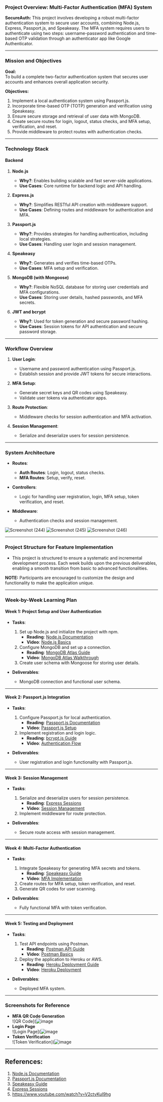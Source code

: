 ### **Project Overview: Multi-Factor Authentication (MFA) System**

**SecureAuth:** This project involves developing a robust multi-factor authentication system to secure user accounts, combining Node.js, Express, Passport.js, and Speakeasy. The MFA system requires users to authenticate using two steps: username-password authentication and time-based OTP validation through an authenticator app like Google Authenticator.

---

### **Mission and Objectives**

**Goal:**  
To build a complete two-factor authentication system that secures user accounts and enhances overall application security.

**Objectives:**  
1. Implement a local authentication system using Passport.js.  
2. Incorporate time-based OTP (TOTP) generation and verification using Speakeasy.  
3. Ensure secure storage and retrieval of user data with MongoDB.  
4. Create secure routes for login, logout, status checks, and MFA setup, verification, and reset.  
5. Provide middleware to protect routes with authentication checks.

---

### **Technology Stack**

#### **Backend**
1. **Node.js**  
   - **Why?**: Enables building scalable and fast server-side applications.  
   - **Use Cases**: Core runtime for backend logic and API handling.

2. **Express.js**  
   - **Why?**: Simplifies RESTful API creation with middleware support.  
   - **Use Cases**: Defining routes and middleware for authentication and MFA.

3. **Passport.js**  
   - **Why?**: Provides strategies for handling authentication, including local strategies.  
   - **Use Cases**: Handling user login and session management.

4. **Speakeasy**  
   - **Why?**: Generates and verifies time-based OTPs.  
   - **Use Cases**: MFA setup and verification.

5. **MongoDB (with Mongoose)**  
   - **Why?**: Flexible NoSQL database for storing user credentials and MFA configurations.  
   - **Use Cases**: Storing user details, hashed passwords, and MFA secrets.

6. **JWT and bcrypt**  
   - **Why?**: Used for token generation and secure password hashing.  
   - **Use Cases**: Session tokens for API authentication and secure password storage.

---

### **Workflow Overview**

1. **User Login**:  
   - Username and password authentication using Passport.js.
   - Establish session and provide JWT tokens for secure interactions.

2. **MFA Setup**:  
   - Generate secret keys and QR codes using Speakeasy.
   - Validate user tokens via authenticator apps.

3. **Route Protection**:  
   - Middleware checks for session authentication and MFA activation.

4. **Session Management**:  
   - Serialize and deserialize users for session persistence.

---

### **System Architecture**

- **Routes**:  
  - **Auth Routes**: Login, logout, status checks.  
  - **MFA Routes**: Setup, verify, reset.  

- **Controllers**:  
  - Logic for handling user registration, login, MFA setup, token verification, and reset.

- **Middleware**:  
  - Authentication checks and session management.
  
![Screenshot (244)](https://github.com/user-attachments/assets/637e66c4-9d81-4831-bbf0-f63dfdf0cd56)
![Screenshot (245)](https://github.com/user-attachments/assets/5f772945-d096-4cf3-aefd-0a187d25105f)
![Screenshot (246)](https://github.com/user-attachments/assets/22b6a047-7acc-42ca-a857-fd4e816ebbca)

---

### **Project Structure for Feature Implementation**
- This project is structured to ensure a systematic and incremental development process. Each week builds upon the previous deliverables, enabling a smooth transition from basic to advanced functionalities.

**NOTE:** Participants are encouraged to customize the design and functionality to make the application unique.

---

### **Week-by-Week Learning Plan**

#### **Week 1: Project Setup and User Authentication**
- **Tasks**:
  1. Set up Node.js and initialize the project with npm.
     - **Reading**: [Node.js Documentation](https://nodejs.org/en/docs/)  
     - **Video**: [Node.js Basics](https://www.youtube.com/watch?v=TlB_eWDSMt4)
  2. Configure MongoDB and set up a connection.
     - **Reading**: [MongoDB Atlas Guide](https://www.mongodb.com/docs/atlas/getting-started/)  
     - **Video**: [MongoDB Atlas Walkthrough](https://www.youtube.com/watch?v=rPqRyYJmx2g)
  3. Create user schema with Mongoose for storing user details.

- **Deliverables**:
  - MongoDB connection and functional user schema.

---

#### **Week 2: Passport.js Integration**
- **Tasks**:
  1. Configure Passport.js for local authentication.
     - **Reading**: [Passport.js Documentation](http://www.passportjs.org/docs/)  
     - **Video**: [Passport.js Setup](https://www.youtube.com/watch?v=6FOq4cUdH8k)
  2. Implement registration and login logic.
     - **Reading**: [bcrypt.js Guide](https://www.npmjs.com/package/bcrypt)  
     - **Video**: [Authentication Flow](https://www.youtube.com/watch?v=USaB1adUHM0)

- **Deliverables**:
  - User registration and login functionality with Passport.js.

---

#### **Week 3: Session Management**
- **Tasks**:
  1. Serialize and deserialize users for session persistence.
     - **Reading**: [Express Sessions](https://www.npmjs.com/package/express-session)  
     - **Video**: [Session Management](https://www.youtube.com/watch?v=OH6Z0dJ_Huk)
  2. Implement middleware for route protection.

- **Deliverables**:
  - Secure route access with session management.

---

#### **Week 4: Multi-Factor Authentication**
- **Tasks**:
  1. Integrate Speakeasy for generating MFA secrets and tokens.
     - **Reading**: [Speakeasy Guide](https://www.npmjs.com/package/speakeasy)  
     - **Video**: [MFA Implementation](https://www.youtube.com/watch?v=igRUIfbihPQ)
  2. Create routes for MFA setup, token verification, and reset.
  3. Generate QR codes for user scanning.

- **Deliverables**:
  - Fully functional MFA with token verification.

---

#### **Week 5: Testing and Deployment**
- **Tasks**:
  1. Test API endpoints using Postman.
     - **Reading**: [Postman API Guide](https://learning.postman.com/docs/getting-started/introduction/)  
     - **Video**: [Postman Basics](https://www.youtube.com/watch?v=HvvE4BYghJ8)
  2. Deploy the application to Heroku or AWS.
     - **Reading**: [Heroku Deployment Guide](https://devcenter.heroku.com/articles/getting-started-with-nodejs)  
     - **Video**: [Heroku Deployment](https://www.youtube.com/watch?v=Q9foh9XTglE)

- **Deliverables**:
  - Deployed MFA system.

---

### **Screenshots for Reference**
- **MFA QR Code Generation**  
  ![QR Code](![image](https://github.com/user-attachments/assets/5fde4ef7-6c4a-4ae3-a50a-ee9c03db672a)
- **Login Page**  
  ![Login Page](![image](https://github.com/user-attachments/assets/1e6a1265-3a17-4688-b20f-49f0aa17da37)
- **Token Verification**  
  ![Token Verification](![image](https://github.com/user-attachments/assets/a05db9a0-439c-4bc8-82f9-272b1d5260ef)
---

## **References:**
1. [Node.js Documentation](https://nodejs.org/en/docs/)
2. [Passport.js Documentation](http://www.passportjs.org/docs/)
3. [Speakeasy Guide](https://www.npmjs.com/package/speakeasy)
4. [Express Sessions](https://www.npmjs.com/package/express-session)
5. https://www.youtube.com/watch?v=V2ctvKuI9hg

